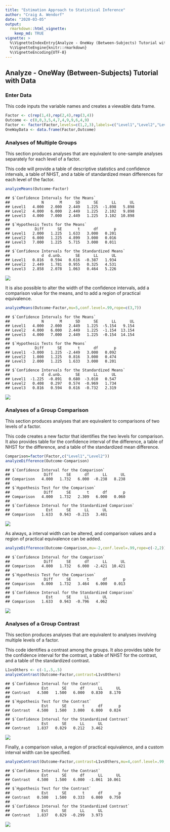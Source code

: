 ```yaml
---
title: "Estimation Approach to Statistical Inference"
author: "Craig A. Wendorf"
date: "2020-03-05"
output: 
  rmarkdown::html_vignette:
    keep_md: TRUE
vignette: >
  %\VignetteIndexEntry{Analyze - OneWay (Between-Subjects) Tutorial with Data}
  %\VignetteEngine{knitr::rmarkdown}
  %\VignetteEncoding{UTF-8}
---
```






## Analyze - OneWay (Between-Subjects) Tutorial with Data

### Enter Data

This code inputs the variable names and creates a viewable data frame.


```r
Factor <- c(rep(1,4),rep(2,4),rep(3,4))
Outcome <- c(0,0,3,5,4,7,4,9,9,6,4,9)
Factor <- factor(Factor,levels=c(1,2,3),labels=c("Level1","Level2","Level3"))
OneWayData <- data.frame(Factor,Outcome)
```

### Analyses of Multiple Groups

This section produces analyses that are equivalent to one-sample analyses separately for each level of a factor.

This code will provide a table of descriptive statistics and confidence intervals, a table of NHST, and a table of standardized mean differences for each level of the factor.


```r
analyzeMeans(Outcome~Factor)
```

```
## $`Confidence Intervals for the Means`
##              N       M      SD      SE      LL      UL
## Level1   4.000   2.000   2.449   1.225  -1.898   5.898
## Level2   4.000   6.000   2.449   1.225   2.102   9.898
## Level3   4.000   7.000   2.449   1.225   3.102  10.898
## 
## $`Hypothesis Tests for the Means`
##           Diff      SE       t      df       p
## Level1   2.000   1.225   1.633   3.000   0.201
## Level2   6.000   1.225   4.899   3.000   0.016
## Level3   7.000   1.225   5.715   3.000   0.011
## 
## $`Confidence Intervals for the Standardized Means`
##              d  d.unb.      SE      LL      UL
## Level1   0.816   0.594   0.616  -0.387   1.934
## Level2   2.449   1.781   0.955   0.325   4.531
## Level3   2.858   2.078   1.063   0.464   5.226
```

![](figures/AnalyzeOneWay-MeansA-1.png)<!-- -->

It is also possible to alter the width of the confidence intervals, add a comparison value for the means, and to add a region of practical equivalence.


```r
analyzeMeans(Outcome~Factor,mu=5,conf.level=.99,rope=c(3,7))
```

```
## $`Confidence Intervals for the Means`
##              N       M      SD      SE      LL      UL
## Level1   4.000   2.000   2.449   1.225  -5.154   9.154
## Level2   4.000   6.000   2.449   1.225  -1.154  13.154
## Level3   4.000   7.000   2.449   1.225  -0.154  14.154
## 
## $`Hypothesis Tests for the Means`
##           Diff      SE       t      df       p
## Level1  -3.000   1.225  -2.449   3.000   0.092
## Level2   1.000   1.225   0.816   3.000   0.474
## Level3   2.000   1.225   1.633   3.000   0.201
## 
## $`Confidence Intervals for the Standardized Means`
##              d  d.unb.      SE      LL      UL
## Level1  -1.225  -0.891   0.680  -3.010   0.547
## Level2   0.408   0.297   0.574  -0.969   1.734
## Level3   0.816   0.594   0.616  -0.732   2.319
```

![](figures/AnalyzeOneWay-MeansB-1.png)<!-- -->

### Analyses of a Group Comparison

This section produces analyses that are equivalent to comparisons of two levels of a factor.

This code creates a new factor that identifies the two levels for comparison. It also provides table for the confidence interval of the difference, a table of NHST for the difference, and a table of the standardized mean difference.


```r
Comparison=factor(Factor,c("Level1","Level2"))
analyzeDifference(Outcome~Comparison)
```

```
## $`Confidence Interval for the Comparison`
##               Diff      SE      df      LL      UL
## Comparison   4.000   1.732   6.000  -0.238   8.238
## 
## $`Hypothesis Test for the Comparison`
##               Diff      SE       t      df       p
## Comparison   4.000   1.732   2.309   6.000   0.060
## 
## $`Confidence Interval for the Standardized Comparison`
##                Est      SE      LL      UL
## Comparison   1.633   0.943  -0.215   3.481
```

![](figures/AnalyzeOneWay-DifferenceA-1.png)<!-- -->

As always, a interval width can be altered, and comparison values and a region of practical equivalence can be added.


```r
analyzeDifference(Outcome~Comparison,mu=-2,conf.level=.99,rope=c(-2,2))
```

```
## $`Confidence Interval for the Comparison`
##               Diff      SE      df      LL      UL
## Comparison   4.000   1.732   6.000  -2.421  10.421
## 
## $`Hypothesis Test for the Comparison`
##               Diff      SE       t      df       p
## Comparison   6.000   1.732   3.464   6.000   0.013
## 
## $`Confidence Interval for the Standardized Comparison`
##                Est      SE      LL      UL
## Comparison   1.633   0.943  -0.796   4.062
```

![](figures/AnalyzeOneWay-DifferenceB-1.png)<!-- -->

### Analyses of a Group Contrast

This section produces analyses that are equivalent to analyses involving multiple levels of a factor.

This code identifies a contrast among the groups. It also provides table for the confidence interval for the contrast, a table of NHST for the contrast, and a table of the standardized contrast.


```r
L1vsOthers <- c(-1,.5,.5)
analyzeContrast(Outcome~Factor,contrast=L1vsOthers)
```

```
## $`Confidence Interval for the Contrast`
##              Est      SE      df      LL      UL
## Contrast   4.500   1.500   6.000   0.830   8.170
## 
## $`Hypothesis Test for the Contrast`
##              Est      SE       t      df       p
## Contrast   4.500   1.500   3.000   6.000   0.024
## 
## $`Confidence Interval for the Standardized Contrast`
##              Est      SE      LL      UL
## Contrast   1.837   0.829   0.212   3.462
```

![](figures/AnalyzeOneWay-ContrastA-1.png)<!-- -->

Finally, a comparison value, a region of practical equivalence, and a custom interval width can be specified.


```r
analyzeContrast(Outcome~Factor,contrast=L1vsOthers,mu=4,conf.level=.99,rope=c(-2,2))
```

```
## $`Confidence Interval for the Contrast`
##              Est      SE      df      LL      UL
## Contrast   4.500   1.500   6.000  -1.061  10.061
## 
## $`Hypothesis Test for the Contrast`
##              Est      SE       t      df       p
## Contrast   0.500   1.500   0.333   6.000   0.750
## 
## $`Confidence Interval for the Standardized Contrast`
##              Est      SE      LL      UL
## Contrast   1.837   0.829  -0.299   3.973
```

![](figures/AnalyzeOneWay-ContrastB-1.png)<!-- -->
